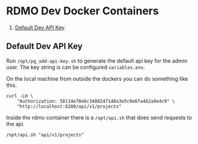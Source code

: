 # RDMO Dev Docker Containers

<!--- mdtoc: toc begin -->

1.	[Default Dev API Key](#default-dev-api-key)<!--- mdtoc: toc end -->

## Default Dev API Key

Run `/opt/pg_add-api-key.sh` to generate the default api key for the admin user. The key string is can be configured `variables.env`.

On the local machine from outside the dockers you can do something like this.

```shell
curl -LH \
    "Authorization: 58114e78e6c3488247148a3e5c9e6fa462a9e4c9" \
    "http://localhost:8280/api/v1/projects"
```

Inside the rdmo container there is a `/opt/api.sh` that does send requests to the api.

```shell
/opt/api.sh "api/v1/projects"
```
